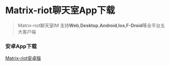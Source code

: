 # Matrix-riot聊天室App下载

> Matrix-riot聊天室IM 支持**Web**,**Desktop**,**Android**,**Ios**,**F-Droid**等全平台五大客户端

### 安卓App下载

[Matrix-riot安卓版]()
